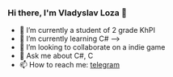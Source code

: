 ### Hi there, I'm Vladyslav Loza 👋

<!--
**vladloza/vladloza** is a ✨ _special_ ✨ repository because its `README.md` (this file) appears on your GitHub profile.-->

- 🔭 I’m currently a student of 2 grade KhPI
- 🌱 I’m currently learning C#
-->
- 👯 I’m looking to collaborate on a indie game
- 💬 Ask me about C#, C
- 📫 How to reach me: [telegram](https://t.me/Giidly "telegram")

